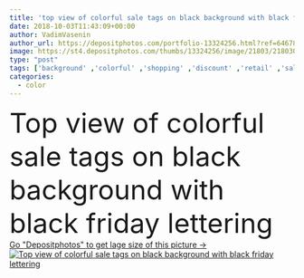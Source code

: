 ```yaml
---
title: 'top view of colorful sale tags on black background with black friday lettering'
date: 2018-10-03T11:43:09+00:00
author: VadimVasenin
author_url: https://depositphotos.com/portfolio-13324256.html?ref=64678756
image: https://st4.depositphotos.com/thumbs/13324256/image/21803/218030910/api_thumb_450.jpg?forcejpeg=true
type: "post"
tags: ['background' ,'colorful' ,'shopping' ,'discount' ,'retail' ,'sale' ,'empty' ,'shop' ,'store' ,'texture' ,'price' ,'november' ,'symbols' ,'signs' ,'lettering' ,'specials' ,'Studio Shot' ,'top view' ,'sale tags' ,'special offer' ,'Black Friday' ]
categories: 
  - color
---
```

<div aling="center">
            <font size="60"> Top view of colorful sale tags on black background with black friday lettering</font>   
</div>
<div>
    <a href='https://st4.depositphotos.com/thumbs/13324256/image/21803/218030910/api_thumb_450.jpg?forcejpeg=true?ref=64678756' target=_blank > Go "Depositphotos" to get lage size of this picture ->
        <img href='https://st4.depositphotos.com/thumbs/13324256/image/21803/218030910/api_thumb_450.jpg?forcejpeg=true?ref=64678756' src='https://st4.depositphotos.com/13324256/21803/i/950/depositphotos_218030910-stock-photo-top-view-colorful-sale-tags.jpg?forcejpeg=true' alt='Top view of colorful sale tags on black background with black friday lettering' >
    </a>
</div>
